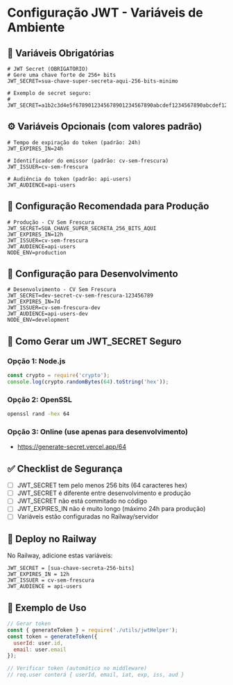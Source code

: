 # Configuração JWT - Variáveis de Ambiente

## 🔧 Variáveis Obrigatórias

```env
# JWT Secret (OBRIGATÓRIO)
# Gere uma chave forte de 256+ bits
JWT_SECRET=sua-chave-super-secreta-aqui-256-bits-minimo

# Exemplo de secret seguro:
# JWT_SECRET=a1b2c3d4e5f6789012345678901234567890abcdef1234567890abcdef123456
```

## ⚙️ Variáveis Opcionais (com valores padrão)

```env
# Tempo de expiração do token (padrão: 24h)
JWT_EXPIRES_IN=24h

# Identificador do emissor (padrão: cv-sem-frescura)
JWT_ISSUER=cv-sem-frescura

# Audiência do token (padrão: api-users)
JWT_AUDIENCE=api-users
```

## 🎯 Configuração Recomendada para Produção

```env
# Produção - CV Sem Frescura
JWT_SECRET=SUA_CHAVE_SUPER_SECRETA_256_BITS_AQUI
JWT_EXPIRES_IN=12h
JWT_ISSUER=cv-sem-frescura
JWT_AUDIENCE=api-users
NODE_ENV=production
```

## 🔨 Configuração para Desenvolvimento

```env
# Desenvolvimento - CV Sem Frescura
JWT_SECRET=dev-secret-cv-sem-frescura-123456789
JWT_EXPIRES_IN=7d
JWT_ISSUER=cv-sem-frescura-dev
JWT_AUDIENCE=api-users-dev
NODE_ENV=development
```

## 🔐 Como Gerar um JWT_SECRET Seguro

### Opção 1: Node.js
```javascript
const crypto = require('crypto');
console.log(crypto.randomBytes(64).toString('hex'));
```

### Opção 2: OpenSSL
```bash
openssl rand -hex 64
```

### Opção 3: Online (use apenas para desenvolvimento)
- https://generate-secret.vercel.app/64

## ✅ Checklist de Segurança

- [ ] JWT_SECRET tem pelo menos 256 bits (64 caracteres hex)
- [ ] JWT_SECRET é diferente entre desenvolvimento e produção
- [ ] JWT_SECRET não está commitado no código
- [ ] JWT_EXPIRES_IN não é muito longo (máximo 24h para produção)
- [ ] Variáveis estão configuradas no Railway/servidor

## 🚀 Deploy no Railway

No Railway, adicione estas variáveis:

```
JWT_SECRET = [sua-chave-secreta-256-bits]
JWT_EXPIRES_IN = 12h
JWT_ISSUER = cv-sem-frescura
JWT_AUDIENCE = api-users
```

## 📝 Exemplo de Uso

```javascript
// Gerar token
const { generateToken } = require('./utils/jwtHelper');
const token = generateToken({ 
  userId: user.id, 
  email: user.email 
});

// Verificar token (automático no middleware)
// req.user conterá { userId, email, iat, exp, iss, aud }
``` 